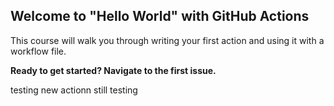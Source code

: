 ## Welcome to "Hello World" with GitHub Actions

This course will walk you through writing your first action and using it with a workflow file. 

**Ready to get started? Navigate to the first issue.**

testing new actionn 
still testing
